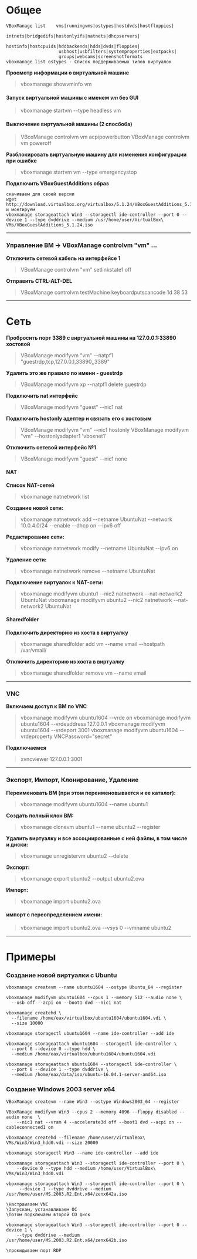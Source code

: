 Общее
=
```
VBoxManage list    vms|runningvms|ostypes|hostdvds|hostfloppies|
                    intnets|bridgedifs|hostonlyifs|natnets|dhcpservers|
                    hostinfo|hostcpuids|hddbackends|hdds|dvds|floppies|
                    usbhost|usbfilters|systemproperties|extpacks|
                    groups|webcams|screenshotformats
vboxmanage list ostypes - Список поддерживаемых типов виртуалок 
```

**Просмотр информации о виртуальной машине**

> vboxmanage showvminfo vm

#### Запуск виртуальной машины с именем _vm_ без GUI 

>vboxmanage startvm --type headless vm

#### Выключение виртуальной машины (2 спосбоба)

> VBoxManage controlvm vm acpipowerbutton
> VBoxManage controlvm vm poweroff

**Разблокировать виртуальную машину для изменения конфигурации при ошибке**

> vboxmanage startvm vm --type emergencystop

**Подключить VBoxGuestAdditions образ**
```
скачиваем для своей версии
wget http://download.virtualbox.org/virtualbox/5.1.24/VBoxGuestAdditions_5.1.24.iso
и монтируем
vboxmanage storageattach Win3 --storagectl ide-controller --port 0 --device 1 --type dvddrive --medium /usr/home/user/VirtualBox\ VMs/VBoxGuestAdditions_5.1.24.iso
```

***

### Управление ВМ -> VBoxManage controlvm "vm" ... 

**Отключить сетевой кабель на интерфейсе 1**
> VBoxManage controlvm "vm" setlinkstate1 off

**Отправить CTRL-ALT-DEL**
>VBoxManage controlvm testMachine keyboardputscancode 1d 38 53
***


Сеть
=
**Пробросить порт 3389 с виртуальной машины на 127.0.0.1:33890 хостовой**

> VBoxManage modifyvm "vm" --natpf1 "guestrdp,tcp,127.0.0.1,33890,,3389"

**Удалить это же правило по имени - guestrdp**

> VBoxManage modifyvm xp --natpf1 delete guestrdp

**Подключить nat интерфейс**

> VBoxManage modifyvm "guest" --nic1 nat

**Подключить hostonly адептер и связать его с хостовым**

> VBoxManage modifyvm "vm" --nic1 hostonly
> VBoxManage modifyvm "vm" --hostonlyadapter1 'vboxnet1'

**Отключить сетевой интерфейс №1**

> VBoxManage modifyvm "guest" --nic1 none

#### NAT

**Список NAT-сетей**

>vboxmanage natnetwork list

**Создание новой сети:**

> vboxmanage natnetwork add --netname UbuntuNat --network 10.0.4.0/24 --enable --dhcp on --ipv6 off

**Редактирование сети:**

>vboxmanage natnetwork modify --netname UbuntuNat --ipv6 on

**Удаление сети:**

>vboxmanage natnetwork remove --netname UbuntuNat

**Подключение виртуалок к NAT-сети:**

>vboxmanage modifyvm ubuntu1 --nic2 natnetwork --nat-network2 UbuntuNat
>vboxmanage modifyvm ubuntu2 --nic2 natnetwork --nat-network2 UbuntuNat

#### Sharedfolder

**Подключить директорию из хоста в виртуалку**

>vboxmanage sharedfolder add vm --name vmail --hostpath /var/vmail/

**Отключить директорию из хоста в виртуалку**

>vboxmanage sharedfolder remove vm --name vmail 

***

### VNC

**Включаем доступ к ВМ по VNC**

> vboxmanage modifyvm ubuntu1604 --vrde on
> vboxmanage modifyvm ubuntu1604 --vrdeaddress 127.0.0.1 
> vboxmanage modifyvm ubuntu1604 --vrdeport 3001
> vboxmanage modifyvm ubuntu1604 --vrdeproperty VNCPassword="secret"

**Подключаемся**

>xvncviewer 127.0.0.1:3001

***

### Экспорт, Импорт, Клонирование, Удаление

**Переименовать ВМ (при этом переименовывается и ее каталог):**

>vboxmanage modifyvm ubuntu1604 --name ubuntu1

**Создать полный клон ВМ:**

> vboxmanage clonevm ubuntu1 --name ubuntu2 --register

**Удалить виртуалку и все ассоциированные с ней файлы, в том числе и диски:**

>vboxmanage unregistervm ubuntu2 --delete

**Экспорт:**

>vboxmanage export ubuntu2 --output ubuntu2.ova

**Импорт:**

>vboxmanage import ubuntu2.ova

#### импорт с переопределением имени:

>vboxmanage import ubuntu2.ova --vsys 0 --vmname ubuntu2

***

Примеры
=
### Создание новой виртуалки с Ubuntu
```
vboxmanage createvm --name ubuntu1604 --ostype Ubuntu_64 --register

vboxmanage modifyvm ubuntu1604 --cpus 1 --memory 512 --audio none \
  --usb off --acpi on --boot1 dvd --nic1 nat

vboxmanage createhd \
  --filename /home/eax/virtualbox/ubuntu1604/ubuntu1604.vdi \
  --size 10000

vboxmanage storagectl ubuntu1604 --name ide-controller --add ide

vboxmanage storageattach ubuntu1604 --storagectl ide-controller \
  --port 0 --device 0 --type hdd \
  --medium /home/eax/virtualbox/ubuntu1604/ubuntu1604.vdi

vboxmanage storageattach ubuntu1604 --storagectl ide-controller \
  --port 0 --device 1 --type dvddrive \
  --medium /home/eax/data/iso/ubuntu-16.04.1-server-amd64.iso
```


### Создание Windows 2003 server x64
```
VBoxManage createvm --name Win3 --ostype Windows2003_64 --register

VBoxManage modifyvm Win3 --cpus 2 --memory 4096 --floppy disabled --audio none  \
	--nic1 nat --vram 4 --accelerate3d off --boot1 dvd --acpi on --cableconnected1 on

vboxmanage createhd --filename /home/user/VirtualBox\ VMs/Win3/Win3_hdd0.vdi --size 20000

vboxmanage storagectl Win3 --name ide-controller --add ide

vboxmanage storageattach Win3 --storagectl ide-controller --port 0 \
	--device 0 --type hdd --medium /home/user/VirtualBox\ VMs/Win3/Win3_hdd0.vdi

vboxmanage storageattach Win3 --storagectl ide-controller --port 0 \
	 --device 1 --type dvddrive --medium /usr/home/user/MS.2003.R2.Ent.x64/zenx642a.iso

\Настраиваем VNC
\Запускам, устанавливаем ОС
\Потом подключаем второй CD диск

vboxmanage storageattach Win3 --storagectl ide-controller --port 0 --device 1 \
	--type dvddrive --medium /usr/home/user/MS.2003.R2.Ent.x64/zenx642b.iso

\прокидываем порт RDP

```





































